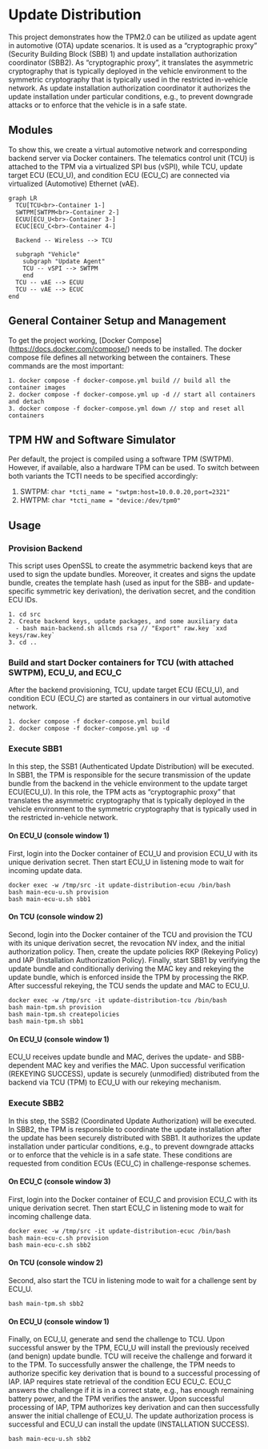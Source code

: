 # Update Distribution

This project demonstrates how the TPM2.0 can be utilized as update agent in
automotive (OTA) update scenarios. It is used as a “cryptographic proxy”
(Security Building Block (SBB) 1) and update installation authorization
coordinator (SBB2). As “cryptographic proxy”, it translates the asymmetric
cryptography that is typically deployed in the vehicle environment to the
symmetric cryptography that is typically used in the restricted in-vehicle
network. As update installation authorization coordinator it authorizes the
update installation under particular conditions, e.g., to prevent downgrade
attacks or to enforce that the vehicle is in a safe state.

## Modules

To show this, we create a virtual automotive network and corresponding backend
server via Docker containers. The telematics control unit (TCU) is attached to
the TPM via a virtualized SPI bus (vSPI), while TCU, update target ECU
(ECU_U), and condition ECU (ECU_C) are connected via virtualized
(Automotive) Ethernet (vAE).

```mermaid
graph LR
  TCU[TCU<br>-Container 1-]
  SWTPM[SWTPM<br>-Container 2-]
  ECUU[ECU_U<br>-Container 3-]
  ECUC[ECU_C<br>-Container 4-]

  Backend -- Wireless --> TCU

  subgraph "Vehicle"
    subgraph "Update Agent"
    TCU -- vSPI --> SWTPM
    end
  TCU -- vAE --> ECUU
  TCU -- vAE --> ECUC
end
```

## General Container Setup and Management

To get the project working, [Docker Compose]
(https://docs.docker.com/compose/) needs to be installed. The docker compose
file defines all networking between the containers. These commands are the most
important:

```
1. docker compose -f docker-compose.yml build // build all the container images
2. docker compose -f docker-compose.yml up -d // start all containers and detach
3. docker compose -f docker-compose.yml down // stop and reset all containers
```

## TPM HW and Software Simulator

Per default, the project is compiled using a software TPM (SWTPM). However, if
available, also a hardware TPM can be used. To switch between both variants the
TCTI needs to be specified accordingly:

1. SWTPM: `char *tcti_name = "swtpm:host=10.0.0.20,port=2321"`
2. HWTPM: `char *tcti_name = "device:/dev/tpm0"`

## Usage

### Provision Backend

This script uses OpenSSL to create the asymmetric backend keys that are used to
sign the update bundles. Moreover, it creates and signs the update bundle,
creates the template hash (used as input for the SBB- and update-specific
symmetric key derivation), the derivation secret, and the condition ECU IDs. 

```
1. cd src
2. Create backend keys, update packages, and some auxiliary data
  - bash main-backend.sh allcmds rsa // "Export" raw.key `xxd keys/raw.key`
3. cd ..
```

### Build and start Docker containers for TCU (with attached SWTPM), ECU_U, and ECU_C

After the backend provisioning, TCU, update target ECU (ECU_U), and condition
ECU (ECU_C) are started as containers in our virtual automotive network.

```
1. docker compose -f docker-compose.yml build
2. docker compose -f docker-compose.yml up -d
```

### Execute SBB1

In this step, the SSB1 (Authenticated Update Distribution) will be executed. In
SBB1, the TPM is responsible for the secure transmission of the update bundle
from the backend in the vehicle environment to the update target ECU(ECU_U). In
this role, the TPM acts as “cryptographic proxy” that translates the asymmetric
cryptography that is typically deployed in the vehicle environment to the
symmetric cryptography that is typically used in the restricted in-vehicle
network.

#### On ECU_U (console window 1)

First, login into the Docker container of ECU_U and provision ECU_U with its
unique derivation secret. Then start ECU_U in listening mode to wait for
incoming update data.

```
docker exec -w /tmp/src -it update-distribution-ecuu /bin/bash
bash main-ecu-u.sh provision
bash main-ecu-u.sh sbb1
```

#### On TCU (console window 2)

Second, login into the Docker container of the TCU and provision the TCU with
its unique derivation secret, the revocation NV index, and the initial
authorization policy. Then, create the update policies RKP (Rekeying Policy)
and IAP (Installation Authorization Policy). Finally, start SBB1 by verifying
the update bundle and conditionally deriving the MAC key and rekeying the
update bundle, which is enforced inside the TPM by processing the RKP. After
successful rekeying, the TCU sends the update and MAC to ECU_U. 

```
docker exec -w /tmp/src -it update-distribution-tcu /bin/bash
bash main-tpm.sh provision
bash main-tpm.sh createpolicies
bash main-tpm.sh sbb1
```

#### On ECU_U (console window 1) 

ECU_U receives update bundle and MAC, derives the update- and SBB-dependent MAC
key and verifies the MAC. Upon successful verification (REKEYING SUCCESS),
update is securely (unmodified) distributed from the backend via TCU (TPM) to
ECU_U with our rekeying mechanism.

### Execute SBB2

In this step, the SSB2 (Coordinated Update Authorization) will be executed. In
SBB2, the TPM is responsible to coordinate the update installation after the
update has been securely distributed with SBB1. It authorizes the update
installation under particular conditions, e.g., to prevent downgrade attacks or
to enforce that the vehicle is in a safe state. These conditions are requested
from condition ECUs (ECU_C) in challenge-response schemes.


#### On ECU_C (console window 3)

First, login into the Docker container of ECU_C and provision ECU_C with its
unique derivation secret. Then start ECU_C in listening mode to wait for
incoming challenge data.

```
docker exec -w /tmp/src -it update-distribution-ecuc /bin/bash
bash main-ecu-c.sh provision
bash main-ecu-c.sh sbb2
```

#### On TCU (console window 2)

Second, also start the TCU in listening mode to wait for a challenge sent by
ECU_U.

```
bash main-tpm.sh sbb2
```

#### On ECU_U (console window 1)

Finally, on ECU_U, generate and send the challenge to TCU. Upon successful
answer by the TPM, ECU_U will install the previously received (and benign)
update bundle. TCU will receive the challenge and forward it to the TPM. To
successfully answer the challenge, the TPM needs to authorize specific key
derivation that is bound to a successful processing of IAP. IAP requires state
retrieval of the condition ECU ECU_C. ECU_C answers the challenge if it is in a
correct state, e.g., has enough remaining battery power, and the TPM verifies
the answer. Upon successful processing of IAP, TPM authorizes key derivation
and can then successfully answer the initial challenge of ECU_U. The update
authorization process is successful and ECU_U can install the update
(INSTALLATION SUCCESS).

```
bash main-ecu-u.sh sbb2
```
